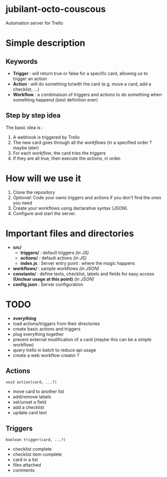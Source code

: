 # jubilant-octo-couscous
Automation server for Trello

# Simple description

## Keywords
- **Trigger** : will return true or false for a specific card, allowing us to trigger an action
- **Action** : will do something to/with the card (e.g. move a card, add a checklist, ...)
- **Workflow** : a combinaison of triggers and actions to do something when something happend (best definition ever)

## Step by step idea
The basic idea is : 
1. A webhook is triggered by Trello
1. The new card goes through all the _workflows_ (in a specified order ? maybe later)
  1. For each _workflow_, the card tries the _triggers_
  1. If they are all true, then execute the _actions_, in order.

# How will we use it

1. Clone the repository
2. _Optional_: Code your owns triggers and actions if you don't find the ones you need
3. Create your workflows using declarative syntax (JSON).
4. Configure and start the server.

# Important files and directories
- **src/**
  - **triggers/** : default triggers _(in JS)_
  - **actions/** : default actions _(in JS)_
  - **index.js** : Server entry point : where the magic happens
- **workflows/** : sample workflows _(in JSON)_
- **constants/** : define texts, checklist, labels and fields for easy access **(Unclear usage at this point)** _(in JSON)_
- **config.json** : Server configuration

# TODO
- **everything**
- load actions/triggers from their directories
- create basic actions and triggers
- plug everything together
- prevent external modification of a card (maybe this can be a simple workflow)
- query trello in batch to reduce api usage
- create a web workflow creator ?

## Actions

`void action(card, ...?)`

- move card to another list
- add/remove labels
- set/unset a field
- add a checklist
- update card text

## Triggers

`boolean trigger(card, ...?)`

- checklist complete
- checklist item complete
- card in a list
- files attached
- comments
